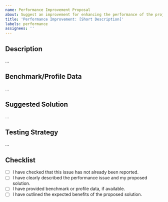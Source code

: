 ```yaml
---
name: Performance Improvement Proposal
about: Suggest an improvement for enhancing the performance of the project
title: 'Performance Improvement: [Short Description]'
labels: performance
assignees: ''
---
```


## Description

<!-- A clear and concise description of the performance issue and the proposed improvement. -->

...

## Benchmark/Profile Data

<!-- Provide data or links to benchmarks/profiles showcasing the performance issue, if available. -->

...

## Suggested Solution

<!-- Describe your suggested solution and how it addresses the performance issue. -->

...

## Testing Strategy

<!-- Outline how this performance improvement will be tested and verified.
     Include specific test cases, metrics, or tools. -->

...

## Checklist

- [ ] I have checked that this issue has not already been reported.
- [ ] I have clearly described the performance issue and my proposed solution.
- [ ] I have provided benchmark or profile data, if available.
- [ ] I have outlined the expected benefits of the proposed solution.

<!-- Template by Evgenii Shiliaev - Licensed under CC BY 4.0 -->
<!-- https://github.com/Jekwwer/markdown-docs-kit -->
<!-- Licensed under: https://github.com/Jekwwer/markdown-docs-kit/blob/main/LICENSE -->
